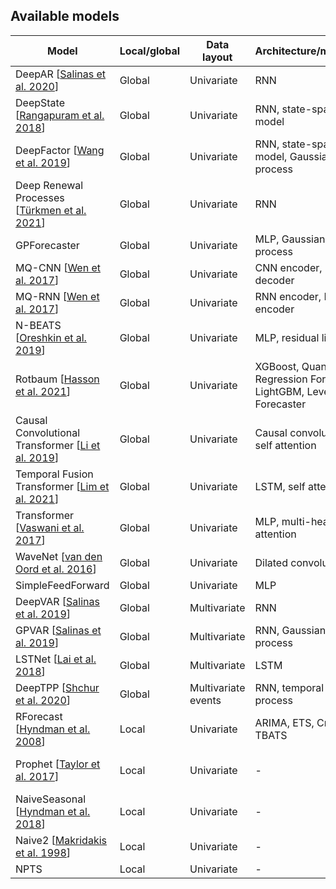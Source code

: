 ## Available models

Model                                                       | Local/global | Data layout              | Architecture/method | Implementation
------------------------------------------------------------|--------------|--------------------------|---------------------|----------------
DeepAR [[Salinas et al. 2020][Salinas2020]]                 | Global       | Univariate               | RNN | [MXNet][DeepAR_mx], [PyTorch][DeepAR_torch]
DeepState [[Rangapuram et al. 2018][Rangapuram2018]]        | Global       | Univariate               | RNN, state-space model | [MXNet][DeepState]
DeepFactor [[Wang et al. 2019][Wang2019]]                   | Global       | Univariate               | RNN, state-space model, Gaussian process | [MXNet][DeepFactor]
Deep Renewal Processes [[Türkmen et al. 2021][Turkmen2021]] | Global       | Univariate               | RNN | [MXNet][DeepRenewal]
GPForecaster                                                | Global       | Univariate               | MLP, Gaussian process | [MXNet][GP]
MQ-CNN [[Wen et al. 2017][Wen2017]]                         | Global       | Univariate               | CNN encoder, MLP decoder | [MXNet][MQDNN]
MQ-RNN [[Wen et al. 2017][Wen2017]]                         | Global       | Univariate               | RNN encoder, MLP encoder | [MXNet][MQDNN]
N-BEATS [[Oreshkin et al. 2019][Oreshkin2019]]              | Global       | Univariate               | MLP, residual links | [MXNet][NBeats]
Rotbaum [[Hasson et al. 2021][Hasson2021]]                  | Global       | Univariate               | XGBoost, Quantile Regression Forests, LightGBM, Level Set Forecaster | [Numpy][Rotbaum]
Causal Convolutional Transformer [[Li et al. 2019][Li2019]] | Global       | Univariate               | Causal convolution, self attention | [MXNet][SAN]
Temporal Fusion Transformer [[Lim et al. 2021][Lim2021]]    | Global       | Univariate               | LSTM, self attention | [MXNet][TFT]
Transformer [[Vaswani et al. 2017][Vaswani2017]]            | Global       | Univariate               | MLP, multi-head attention | [MXNet][Transformer]
WaveNet [[van den Oord et al. 2016][vanDenOord2016]]        | Global       | Univariate               | Dilated convolution | [MXNet][WaveNet]
SimpleFeedForward                                           | Global       | Univariate               | MLP | [MXNet][SFF_mx], [PyTorch][SFF_torch]
DeepVAR [[Salinas et al. 2019][Salinas2019]]                | Global       | Multivariate             | RNN | [MXNet][DeepVAR]
GPVAR [[Salinas et al. 2019][Salinas2019]]                  | Global       | Multivariate             | RNN, Gaussian process | [MXNet][GPVAR]
LSTNet [[Lai et al. 2018][Lai2018]]                         | Global       | Multivariate             | LSTM | [MXNet][LSTNet]
DeepTPP [[Shchur et al. 2020][Shchur2020]]                  | Global       | Multivariate events      | RNN, temporal point process | [MXNet][DeepTPP]
RForecast [[Hyndman et al. 2008][Hyndman2008]]              | Local        | Univariate               | ARIMA, ETS, Croston, TBATS | [Wrapped R package][RForecast]
Prophet [[Taylor et al. 2017][Taylor2017]]                  | Local        | Univariate               | - | [Wrapped Python package][Prophet]
NaiveSeasonal [[Hyndman et al. 2018][Hyndman2018]]          | Local        | Univariate               | - | [Numpy][NaiveSeasonal]
Naive2 [[Makridakis et al. 1998][Makridakis1998]]           | Local        | Univariate               | - | [Numpy][Naive2]
NPTS                                                        | Local        | Univariate               | - | [Numpy][NPTS]

<!-- Links to bibliography -->

[Salinas2020]: https://doi.org/10.1016/j.ijforecast.2019.07.001
[Rangapuram2018]: https://papers.nips.cc/paper/2018/hash/5cf68969fb67aa6082363a6d4e6468e2-Abstract.html
[Wang2019]: https://proceedings.mlr.press/v97/wang19k.html
[Turkmen2021]: https://journals.plos.org/plosone/article?id=10.1371/journal.pone.0259764
[Wen2017]: https://arxiv.org/abs/1711.11053
[Oreshkin2019]: https://openreview.net/forum?id=r1ecqn4YwB
[Hasson2021]: https://openreview.net/forum?id=VD3TMzyxKK
[Li2019]: https://papers.nips.cc/paper/2019/hash/6775a0635c302542da2c32aa19d86be0-Abstract.html
[Lim2021]: https://doi.org/10.1016/j.ijforecast.2021.03.012
[Vaswani2017]: https://papers.nips.cc/paper/2017/hash/3f5ee243547dee91fbd053c1c4a845aa-Abstract.html
[vanDenOord2016]: https://arxiv.org/abs/1609.03499
[Salinas2019]: https://proceedings.neurips.cc/paper/2019/hash/0b105cf1504c4e241fcc6d519ea962fb-Abstract.html
[Lai2018]: https://doi.org/10.1145/3209978.3210006
[Shchur2020]: https://arxiv.org/pdf/1909.12127
[Hyndman2008]: https://www.jstatsoft.org/article/view/v027i03
[Taylor2017]: https://doi.org/10.1080/00031305.2017.1380080
[Hyndman2018]: https://otexts.com/fpp2/simple-methods.html#seasonal-na%C3%AFve-method
[Makridakis1998]: https://www.wiley.com/en-ie/Forecasting:+Methods+and+Applications,+3rd+Edition-p-9780471532330

<!-- Links to code -->

[DeepAR_mx]: https://github.com/awslabs/gluon-ts/blob/dev/src/gluonts/model/deepar/_estimator.py
[DeepAR_torch]: https://github.com/awslabs/gluon-ts/blob/dev/src/gluonts/torch/model/deepar/estimator.py
[DeepState]: https://github.com/awslabs/gluon-ts/blob/dev/src/gluonts/model/deepstate/_estimator.py
[DeepFactor]: https://github.com/awslabs/gluon-ts/blob/dev/src/gluonts/model/deep_factor/_estimator.py
[DeepRenewal]: https://github.com/awslabs/gluon-ts/blob/dev/src/gluonts/model/renewal/_estimator.py
[GP]: https://github.com/awslabs/gluon-ts/blob/dev/src/gluonts/model/gp_forecaster/_estimator.py
[MQDNN]: https://github.com/awslabs/gluon-ts/blob/dev/src/gluonts/model/seq2seq/_mq_dnn_estimator.py
[NBeats]: https://github.com/awslabs/gluon-ts/blob/dev/src/gluonts/model/n_beats/_estimator.py
[Rotbaum]: https://github.com/awslabs/gluon-ts/blob/dev/src/gluonts/model/rotbaum/_estimator.py
[SAN]: https://github.com/awslabs/gluon-ts/blob/dev/src/gluonts/model/san/_estimator.py
[TFT]: https://github.com/awslabs/gluon-ts/blob/dev/src/gluonts/model/tft/_estimator.py
[Transformer]: https://github.com/awslabs/gluon-ts/blob/dev/src/gluonts/model/transformer/_estimator.py
[WaveNet]: https://github.com/awslabs/gluon-ts/blob/dev/src/gluonts/model/wavenet/_estimator.py
[SFF_mx]: https://github.com/awslabs/gluon-ts/blob/dev/src/gluonts/model/simple_feedforward/_estimator.py
[SFF_torch]: https://github.com/awslabs/gluon-ts/blob/dev/src/gluonts/torch/model/simple_feedforward/estimator.py
[DeepVAR]: https://github.com/awslabs/gluon-ts/blob/dev/src/gluonts/model/deepvar/_estimator.py
[GPVAR]: https://github.com/awslabs/gluon-ts/blob/dev/src/gluonts/model/gpvar/_estimator.py
[LSTNet]: https://github.com/awslabs/gluon-ts/blob/dev/src/gluonts/model/lstnet/_estimator.py
[DeepTPP]: https://github.com/awslabs/gluon-ts/blob/dev/src/gluonts/model/tpp/deeptpp/_estimator.py
[RForecast]: https://github.com/awslabs/gluon-ts/blob/dev/src/gluonts/model/r_forecast/_predictor.py
[Prophet]: https://github.com/awslabs/gluon-ts/blob/dev/src/gluonts/model/prophet/_predictor.py
[NaiveSeasonal]: https://github.com/awslabs/gluon-ts/blob/dev/src/gluonts/model/seasonal_naive/_predictor.py
[Naive2]: https://github.com/awslabs/gluon-ts/blob/dev/src/gluonts/model/naive_2/_predictor.py
[NPTS]: https://github.com/awslabs/gluon-ts/blob/dev/src/gluonts/model/npts/_predictor.py
